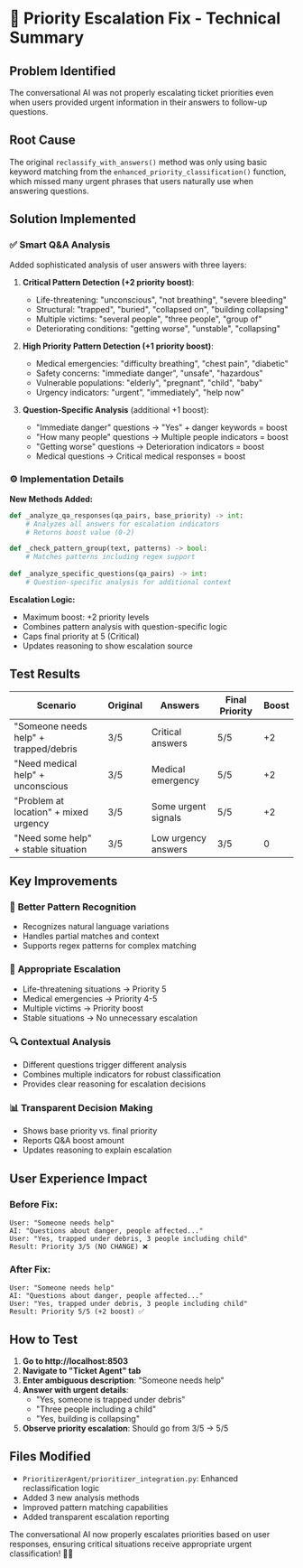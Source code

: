 # 🔧 Priority Escalation Fix - Technical Summary

## Problem Identified
The conversational AI was not properly escalating ticket priorities even when users provided urgent information in their answers to follow-up questions.

## Root Cause
The original `reclassify_with_answers()` method was only using basic keyword matching from the `enhanced_priority_classification()` function, which missed many urgent phrases that users naturally use when answering questions.

## Solution Implemented

### ✅ **Smart Q&A Analysis**
Added sophisticated analysis of user answers with three layers:

1. **Critical Pattern Detection (+2 priority boost)**:
   - Life-threatening: "unconscious", "not breathing", "severe bleeding"
   - Structural: "trapped", "buried", "collapsed on", "building collapsing"
   - Multiple victims: "several people", "three people", "group of"
   - Deteriorating conditions: "getting worse", "unstable", "collapsing"

2. **High Priority Pattern Detection (+1 priority boost)**:
   - Medical emergencies: "difficulty breathing", "chest pain", "diabetic"
   - Safety concerns: "immediate danger", "unsafe", "hazardous"
   - Vulnerable populations: "elderly", "pregnant", "child", "baby"
   - Urgency indicators: "urgent", "immediately", "help now"

3. **Question-Specific Analysis** (additional +1 boost):
   - "Immediate danger" questions → "Yes" + danger keywords = boost
   - "How many people" questions → Multiple people indicators = boost
   - "Getting worse" questions → Deterioration indicators = boost
   - Medical questions → Critical medical responses = boost

### ⚙️ **Implementation Details**

**New Methods Added:**
```python
def _analyze_qa_responses(qa_pairs, base_priority) -> int:
    # Analyzes all answers for escalation indicators
    # Returns boost value (0-2)

def _check_pattern_group(text, patterns) -> bool:
    # Matches patterns including regex support
    
def _analyze_specific_questions(qa_pairs) -> int:
    # Question-specific analysis for additional context
```

**Escalation Logic:**
- Maximum boost: +2 priority levels
- Combines pattern analysis with question-specific logic
- Caps final priority at 5 (Critical)
- Updates reasoning to show escalation source

## Test Results

| Scenario | Original | Answers | Final Priority | Boost |
|----------|----------|---------|----------------|-------|
| "Someone needs help" + trapped/debris | 3/5 | Critical answers | 5/5 | +2 |
| "Need medical help" + unconscious | 3/5 | Medical emergency | 5/5 | +2 |
| "Problem at location" + mixed urgency | 3/5 | Some urgent signals | 5/5 | +2 |
| "Need some help" + stable situation | 3/5 | Low urgency answers | 3/5 | 0 |

## Key Improvements

### 🎯 **Better Pattern Recognition**
- Recognizes natural language variations
- Handles partial matches and context
- Supports regex patterns for complex matching

### 🚨 **Appropriate Escalation**
- Life-threatening situations → Priority 5
- Medical emergencies → Priority 4-5
- Multiple victims → Priority boost
- Stable situations → No unnecessary escalation

### 🔍 **Contextual Analysis**
- Different questions trigger different analysis
- Combines multiple indicators for robust classification
- Provides clear reasoning for escalation decisions

### 📊 **Transparent Decision Making**
- Shows base priority vs. final priority
- Reports Q&A boost amount
- Updates reasoning to explain escalation

## User Experience Impact

### Before Fix:
```
User: "Someone needs help"
AI: "Questions about danger, people affected..."
User: "Yes, trapped under debris, 3 people including child"
Result: Priority 3/5 (NO CHANGE) ❌
```

### After Fix:
```
User: "Someone needs help" 
AI: "Questions about danger, people affected..."
User: "Yes, trapped under debris, 3 people including child"
Result: Priority 5/5 (+2 boost) ✅
```

## How to Test

1. **Go to http://localhost:8503**
2. **Navigate to "Ticket Agent" tab**
3. **Enter ambiguous description**: "Someone needs help"
4. **Answer with urgent details**:
   - "Yes, someone is trapped under debris"
   - "Three people including a child"
   - "Yes, building is collapsing"
5. **Observe priority escalation**: Should go from 3/5 → 5/5

## Files Modified
- `PrioritizerAgent/prioritizer_integration.py`: Enhanced reclassification logic
- Added 3 new analysis methods
- Improved pattern matching capabilities
- Added transparent escalation reporting

The conversational AI now properly escalates priorities based on user responses, ensuring critical situations receive appropriate urgent classification! 🚨✅